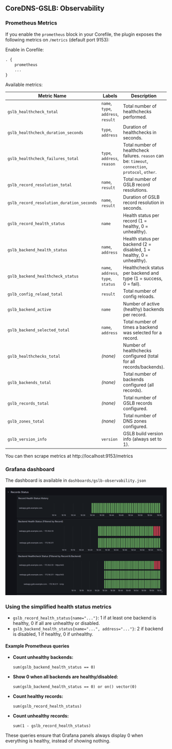 
## CoreDNS-GSLB: Observability

### Prometheus Metrics

If you enable the `prometheus` block in your Corefile, the plugin exposes the following metrics on `/metrics` (default port 9153):

Enable in Corefile:
```
. {
    prometheus
    ...
}
```

Available metrics:

| Metric Name                                 | Labels                                             | Description                                                                                     |
|--------------------------------------------|----------------------------------------------------|-------------------------------------------------------------------------------------------------|
| `gslb_healthcheck_total`                   | `name`, `type`, `address`, `result`                | Total number of healthchecks performed.                                                        |
| `gslb_healthcheck_duration_seconds`        | `type`, `address`                                  | Duration of healthchecks in seconds.                                                           |
| `gslb_healthcheck_failures_total`          | `type`, `address`, `reason`                        | Total number of healthcheck failures. `reason` can be: `timeout`, `connection`, `protocol`, `other`.                                 |
| `gslb_record_resolution_total`             | `name`, `result`                                   | Total number of GSLB record resolutions.                                                       |
| `gslb_record_resolution_duration_seconds`  | `name`, `result`                                   | Duration of GSLB record resolution in seconds.                                                 |
| `gslb_record_health_status`                | `name`                                         | Health status per record (1 = healthy, 0 = unhealthy).                                         |
| `gslb_backend_health_status`               | `name`, `address`                              | Health status per backend (2 = disabled, 1 = healthy, 0 = unhealthy).                          |
| `gslb_backend_healthcheck_status`          | `name`, `address`, `type`, `status`             | Healthcheck status per backend and type (1 = success, 0 = fail).                               |
| `gslb_config_reload_total`                 | `result`                                           | Total number of config reloads.                                                                |
| `gslb_backend_active`                      | `name`                                             | Number of active (healthy) backends per record.                                                |
| `gslb_backend_selected_total`             | `name`, `address`                                  | Total number of times a backend was selected for a record.                                     |
| `gslb_healthchecks_total`                  | *(none)*                                         | Number of healthchecks configured (total for all records/backends).                            |
| `gslb_backends_total`                      | *(none)*                                         | Total number of backends configured (all records).                                             |
| `gslb_records_total`                       | *(none)*                                         | Total number of GSLB records configured.                                               |
| `gslb_zones_total`                       | *(none)*                                         | Total number of DNS zones configured.                                               |
| `gslb_version_info`                        | `version`                                          | GSLB build version info (always set to 1).                                                     |

You can then scrape metrics at http://localhost:9153/metrics

### Grafana dashboard

The dashboard is available in `dashboards/gslb-observability.json`

<img src="dashboard.png" alt="CoreDNS-GSLB"/>

### Using the simplified health status metrics

- `gslb_record_health_status{name="..."}`: 1 if at least one backend is healthy, 0 if all are unhealthy or disabled.
- `gslb_backend_health_status{name="...", address="..."}`: 2 if backend is disabled, 1 if healthy, 0 if unhealthy.

#### Example Prometheus queries

- **Count unhealthy backends:**
  ```prometheus
  sum(gslb_backend_health_status == 0)
  ```
- **Show 0 when all backends are healthy/disabled:**
  ```prometheus
  sum(gslb_backend_health_status == 0) or on() vector(0)
  ```
- **Count healthy records:**
  ```prometheus
  sum(gslb_record_health_status)
  ```
- **Count unhealthy records:**
  ```prometheus
  sum(1 - gslb_record_health_status)
  ```

These queries ensure that Grafana panels always display 0 when everything is healthy, instead of showing nothing.

